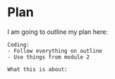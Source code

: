# Plan

I am going to outline my plan here:


    Coding:
    - Follow everything on outline
    - Use things from module 2

    What this is about:
    